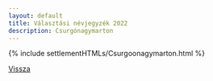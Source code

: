```yaml
---
layout: default
title: Választási névjegyzék 2022
description: Csurgónagymarton
---
```


{% include settlementHTMLs/Csurgoonagymarton.html %}

[Vissza](../)